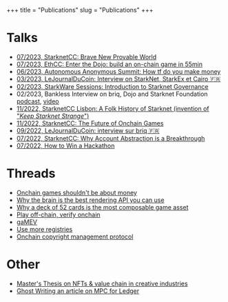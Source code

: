 +++
title = "Publications"
slug = "Publications"
+++

# Talks
- [07/2023, StarknetCC: Brave New Provable World](https://www.youtube.com/watch?v=e6JKLTsg8Zo)
- [07/2023, EthCC: Enter the Dojo: build an on-chain game in 55min](https://www.youtube.com/watch?v=oQQrrBP8-bw)
- [06/2023, Autonomous Anonymous Summit: How tf do you make money](https://twitter.com/heylukegibson/status/1661761764806017024)
- [03/2023, LeJournalDuCoin: Interview on StarkNet, StarkEx et Cairo 🇫🇷](https://www.youtube.com/watch?v=1IXMD-unvlI)
- [02/2023, StarkWare Sessions: Introduction to Starknet Governance](https://www.youtube.com/watch?v=GKSGuwdU95Y)
- 02/2023, Bankless Interview on briq, Dojo and Starknet Foundation [podcast](http://podcast.banklesshq.com/briq-and-starknet-governance-with-sylve-chevet-starkware-sessions-4), [video](https://www.youtube.com/watch?v=Pg_P6J11JV0)
- [11/2022, StarknetCC Lisbon: A Folk History of Starknet (invention of "*Keep Starknet Strange*")](https://www.youtube.com/watch?v=Q0LpMwvIMmc)
- [11/2022, StarknetCC: The Future of Onchain Games](https://www.youtube.com/watch?v=PHx-kO1dPEE)
- [09/2022, LeJournalDuCoin: interview sur briq 🇫🇷](https://www.youtube.com/watch?v=k2598FQhhxw)
- [07/2022, StarknetCC: Why Account Abstraction is a Breakthrough](https://www.youtube.com/watch?v=Q4tpnA3sBUk)
- [07/2022, How to Win a Hackathon](https://www.youtube.com/watch?v=_XAkbtoiawo)

# Threads
- [Onchain games shouldn't be about money](https://twitter.com/sylvechv/status/1692191812893679658)
- [Why the brain is the best rendering API you can use](https://twitter.com/sylvechv/status/1514546764757581829)
- [Why a deck of 52 cards is the most composable game asset](https://twitter.com/sylvechv/status/1498642686244499456)
- [Play off-chain, verify onchain](https://twitter.com/sylvechv/status/1527636080866082816)
- [gaMEV](https://twitter.com/sylvechv/status/1508822102832521217)
- [Use more registries](https://twitter.com/sylvechv/status/1552290074682806272)
- [Onchain copyright management protocol](https://twitter.com/sylvechv/status/1480928132404289542)

# Other
- [Master's Thesis on NFTs & value chain in creative industries](https://papers.ssrn.com/sol3/papers.cfm?abstract_id=3212662)
- [Ghost Writing an article on MPC for Ledger](https://blog.ledger.com/mpc_readiness/)
